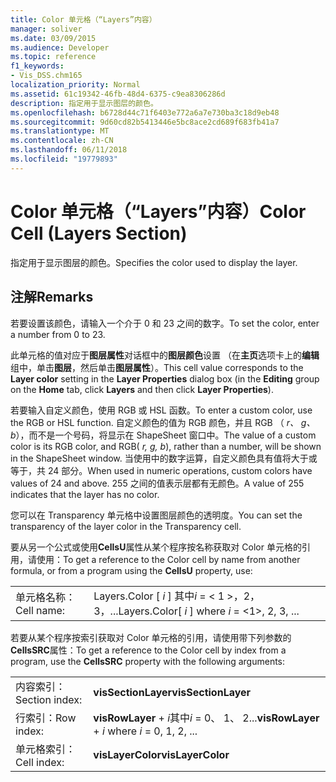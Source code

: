 ```yaml
---
title: Color 单元格（“Layers”内容）
manager: soliver
ms.date: 03/09/2015
ms.audience: Developer
ms.topic: reference
f1_keywords:
- Vis_DSS.chm165
localization_priority: Normal
ms.assetid: 61c19342-46fb-48d4-6375-c9ea8306286d
description: 指定用于显示图层的颜色。
ms.openlocfilehash: b6728d44c71f6403e772a6a7e730ba3c18d9eb48
ms.sourcegitcommit: 9d60cd82b5413446e5bc8ace2cd689f683fb41a7
ms.translationtype: MT
ms.contentlocale: zh-CN
ms.lasthandoff: 06/11/2018
ms.locfileid: "19779893"
---
```

# <a name="color-cell-layers-section"></a><span data-ttu-id="5ce15-103">Color 单元格（“Layers”内容）</span><span class="sxs-lookup"><span data-stu-id="5ce15-103">Color Cell (Layers Section)</span></span>

<span data-ttu-id="5ce15-104">指定用于显示图层的颜色。</span><span class="sxs-lookup"><span data-stu-id="5ce15-104">Specifies the color used to display the layer.</span></span>
  
## <a name="remarks"></a><span data-ttu-id="5ce15-105">注解</span><span class="sxs-lookup"><span data-stu-id="5ce15-105">Remarks</span></span>

<span data-ttu-id="5ce15-106">若要设置该颜色，请输入一个介于 0 和 23 之间的数字。</span><span class="sxs-lookup"><span data-stu-id="5ce15-106">To set the color, enter a number from 0 to 23.</span></span>
  
<span data-ttu-id="5ce15-107">此单元格的值对应于**图层属性**对话框中的**图层颜色**设置 （在**主页**选项卡上的**编辑**组中，单击**图层**，然后单击**图层属性**）。</span><span class="sxs-lookup"><span data-stu-id="5ce15-107">This cell value corresponds to the **Layer color** setting in the **Layer Properties** dialog box (in the **Editing** group on the **Home** tab, click **Layers** and then click **Layer Properties**).</span></span>
  
<span data-ttu-id="5ce15-108">若要输入自定义颜色，使用 RGB 或 HSL 函数。</span><span class="sxs-lookup"><span data-stu-id="5ce15-108">To enter a custom color, use the RGB or HSL function.</span></span> <span data-ttu-id="5ce15-109">自定义颜色的值为 RGB 颜色，并且 RGB （ *r、 g、 b*），而不是一个号码，将显示在 ShapeSheet 窗口中。</span><span class="sxs-lookup"><span data-stu-id="5ce15-109">The value of a custom color is its RGB color, and RGB( *r, g, b*), rather than a number, will be shown in the ShapeSheet window.</span></span> <span data-ttu-id="5ce15-110">当使用中的数字运算，自定义颜色具有值将大于或等于，共 24 部分。</span><span class="sxs-lookup"><span data-stu-id="5ce15-110">When used in numeric operations, custom colors have values of 24 and above.</span></span> <span data-ttu-id="5ce15-111">255 之间的值表示层都有无颜色。</span><span class="sxs-lookup"><span data-stu-id="5ce15-111">A value of 255 indicates that the layer has no color.</span></span> 
  
<span data-ttu-id="5ce15-112">您可以在 Transparency 单元格中设置图层颜色的透明度。</span><span class="sxs-lookup"><span data-stu-id="5ce15-112">You can set the transparency of the layer color in the Transparency cell.</span></span>
  
<span data-ttu-id="5ce15-113">要从另一个公式或使用**CellsU**属性从某个程序按名称获取对 Color 单元格的引用，请使用：</span><span class="sxs-lookup"><span data-stu-id="5ce15-113">To get a reference to the Color cell by name from another formula, or from a program using the **CellsU** property, use:</span></span> 
  
|||
|:-----|:-----|
|<span data-ttu-id="5ce15-114">单元格名称：</span><span class="sxs-lookup"><span data-stu-id="5ce15-114">Cell name:</span></span>  <br/> |<span data-ttu-id="5ce15-115">Layers.Color [ *i* ] 其中*i* = < 1 >，2，3，...</span><span class="sxs-lookup"><span data-stu-id="5ce15-115">Layers.Color[ *i*  ]           where  *i*  = <1>, 2, 3, ...</span></span>  <br/> |
   
<span data-ttu-id="5ce15-116">若要从某个程序按索引获取对 Color 单元格的引用，请使用带下列参数的**CellsSRC**属性：</span><span class="sxs-lookup"><span data-stu-id="5ce15-116">To get a reference to the Color cell by index from a program, use the **CellsSRC** property with the following arguments:</span></span> 
  
|||
|:-----|:-----|
|<span data-ttu-id="5ce15-117">内容索引：</span><span class="sxs-lookup"><span data-stu-id="5ce15-117">Section index:</span></span>  <br/> |<span data-ttu-id="5ce15-118">**visSectionLayer**</span><span class="sxs-lookup"><span data-stu-id="5ce15-118">**visSectionLayer**</span></span> <br/> |
|<span data-ttu-id="5ce15-119">行索引：</span><span class="sxs-lookup"><span data-stu-id="5ce15-119">Row index:</span></span>  <br/> |<span data-ttu-id="5ce15-120">**visRowLayer** +  *i*其中*i* = 0、 1、 2...</span><span class="sxs-lookup"><span data-stu-id="5ce15-120">**visRowLayer** +  *i*           where  *i*  = 0, 1, 2, ...</span></span>  <br/> |
|<span data-ttu-id="5ce15-121">单元格索引：</span><span class="sxs-lookup"><span data-stu-id="5ce15-121">Cell index:</span></span>  <br/> |<span data-ttu-id="5ce15-122">**visLayerColor**</span><span class="sxs-lookup"><span data-stu-id="5ce15-122">**visLayerColor**</span></span> <br/> |
   

